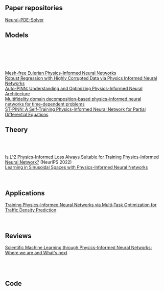 ## Paper repositories
[Neural-PDE-Solver](https://github.com/bitzhangcy/Neural-PDE-Solver) <br>

## Models
[]() <br>
[]() <br>
[]() <br>
[]() <br>
[]() <br>
[Mesh-free Eulerian Physics-Informed Neural Networks](https://arxiv.org/pdf/2206.01545.pdf) <br>
[Robust Regression with Highly Corrupted Data via Physics Informed Neural Networks](https://arxiv.org/pdf/2210.10646.pdf) <br>
[Auto-PINN: Understanding and Optimizing Physics-Informed Neural Architecture](https://arxiv.org/pdf/2205.13748.pdf) <br>
[Multifidelity domain decomposition-based physics-informed neural networks for time-dependent problems](https://arxiv.org/pdf/2401.07888.pdf) <br>
[ST-PINN: A Self-Training Physics-Informed Neural Network for Partial Differential Equations](https://arxiv.org/pdf/2306.09389.pdf) <br>

## Theory
[]() <br>
[]() <br>
[]() <br>
[Is L^2 Physics-Informed Loss Always Suitable for Training Physics-Informed Neural Network?](https://openreview.net/pdf?id=cy1TKLRAEML) (NeurIPS 2022) <br>
[Learning in Sinusoidal Spaces with Physics-Informed Neural Networks](https://arxiv.org/ftp/arxiv/papers/2109/2109.09338.pdf) <br>
[]() <br>
[]() <br>


## Applications
[Training Physics-Informed Neural Networks via Multi-Task Optimization for Traffic Density Prediction](https://arxiv.org/ftp/arxiv/papers/2307/2307.03920.pdf) <br>
[]() <br>
[]() <br>


## Reviews
[Scientific Machine Learning through Physics-Informed Neural Networks: Where we are and What's next](https://arxiv.org/pdf/2201.05624.pdf) <br>
[]() <br>
[]() <br>
[]() <br>


## Code

